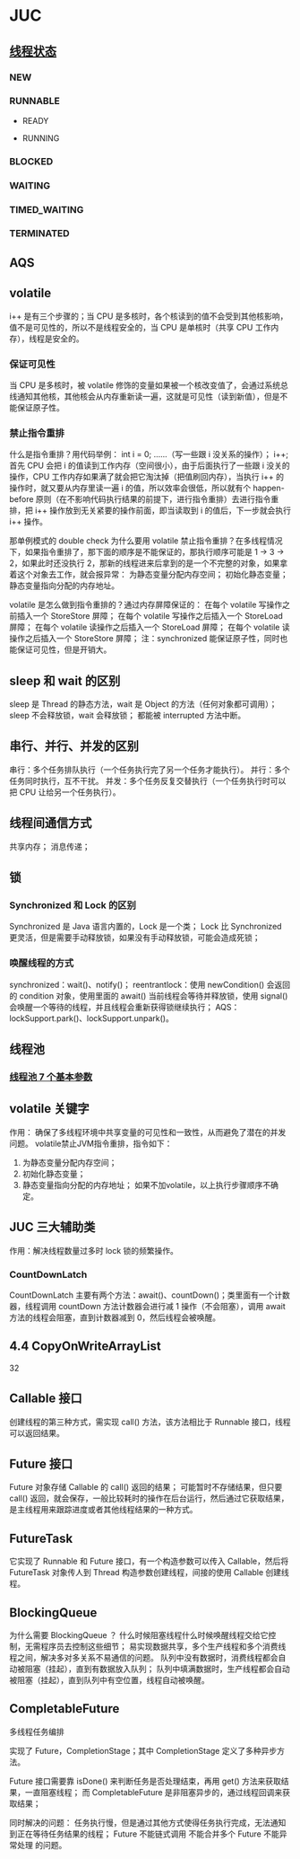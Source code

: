 # JUC

## [线程状态](file:///N:/Java/Java/MyNotes/picture/%E7%BA%BF%E7%A8%8B%E7%8A%B6%E6%80%81.png)

### NEW

### RUNNABLE

- READY

- RUNNING

### BLOCKED

### WAITING

### TIMED_WAITING

### TERMINATED

## AQS

## volatile

i++ 是有三个步骤的；当 CPU 是多核时，各个核读到的值不会受到其他核影响，值不是可见性的，所以不是线程安全的，当 CPU 是单核时（共享 CPU 工作内存），线程是安全的。

### 保证可见性

当 CPU 是多核时，被 volatile 修饰的变量如果被一个核改变值了，会通过系统总线通知其他核，其他核会从内存重新读一遍，这就是可见性（读到新值），但是不能保证原子性。

### 禁止指令重排

什么是指令重排？用代码举例：
int i = 0;
......（写一些跟 i 没关系的操作）；
i++;
首先 CPU 会把 i 的值读到工作内存（空间很小），由于后面执行了一些跟 i 没关的操作，CPU 工作内存如果满了就会把它淘汰掉（把值刷回内存），当执行 i++ 的操作时，就又要从内存里读一遍 i 的值，所以效率会很低，所以就有个 happen-before 原则（在不影响代码执行结果的前提下，进行指令重排）去进行指令重排，把 i++ 操作放到无关紧要的操作前面，即当读取到 i 的值后，下一步就会执行 i++ 操作。

那单例模式的 double check 为什么要用 volatile 禁止指令重排？在多线程情况下，如果指令重排了，那下面的顺序是不能保证的，那执行顺序可能是 1 -> 3 -> 2，如果此时还没执行 2，那新的线程进来后拿到的是一个不完整的对象，如果拿着这个对象去工作，就会报异常：
为静态变量分配内存空间；
初始化静态变量；
静态变量指向分配的内存地址。

volatile 是怎么做到指令重排的？通过内存屏障保证的：
在每个 volatile 写操作之前插入一个 StoreStore 屏障；
在每个 volatile 写操作之后插入一个 StoreLoad 屏障；
在每个 volatile 读操作之后插入一个 StoreLoad 屏障；
在每个 volatile 读操作之后插入一个 StoreStore 屏障；
注：synchronized 能保证原子性，同时也能保证可见性，但是开销大。

## sleep 和 wait 的区别

sleep 是 Thread 的静态方法，wait 是 Object 的方法（任何对象都可调用）；
sleep 不会释放锁，wait 会释放锁；
都能被 interrupted 方法中断。

## 串行、并行、并发的区别

串行：多个任务排队执行（一个任务执行完了另一个任务才能执行）。
并行：多个任务同时执行，互不干扰。
并发：多个任务反复交替执行（一个任务执行时可以把 CPU 让给另一个任务执行）。

## 线程间通信方式

共享内存；
消息传递；

## 锁

### Synchronized 和 Lock 的区别

Synchronized 是 Java 语言内置的，Lock 是一个类；
Lock 比 Synchronized 更灵活，但是需要手动释放锁，如果没有手动释放锁，可能会造成死锁；

### 唤醒线程的方式

synchronized：wait()、notify()；
reentrantlock：使用 newCondition() 会返回的 condition 对象，使用里面的 await() 当前线程会等待并释放锁，使用 signal() 会唤醒一个等待的线程，并且线程会重新获得锁继续执行；
AQS：lockSupport.park()、lockSupport.unpark()。

## 线程池

### [线程池 7 个基本参数](file:///P:/Java/JUC/%E5%B0%9A%E7%A1%85%E8%B0%B7/%E7%AC%94%E8%AE%B0/%E5%88%86%E6%9E%90%E5%9B%BE/09-%E7%BA%BF%E7%A8%8B%E6%B1%A0%E4%B8%83%E4%B8%AA%E5%8F%82%E6%95%B0.png)

## volatile 关键字

作用：
确保了多线程环境中共享变量的可见性和一致性，从而避免了潜在的并发问题。
volatile禁止JVM指令重排，指令如下：
1. 为静态变量分配内存空间；
2. 初始化静态变量；
3. 静态变量指向分配的内存地址；
如果不加volatile，以上执行步骤顺序不确定。



## JUC 三大辅助类

作用：解决线程数量过多时 lock 锁的频繁操作。

### CountDownLatch

CountDownLatch 主要有两个方法：await()、countDown()；类里面有一个计数器，线程调用 countDown 方法计数器会进行减 1 操作（不会阻塞），调用 await 方法的线程会阻塞，直到计数器减到 0，然后线程会被唤醒。

## 4.4 CopyOnWriteArrayList

32

## Callable 接口

创建线程的第三种方式，需实现 call() 方法，该方法相比于 Runnable 接口，线程可以返回结果。

## Future 接口

Future 对象存储 Callable 的 call() 返回的结果；
可能暂时不存储结果，但只要 call() 返回，就会保存，一般比较耗时的操作在后台运行，然后通过它获取结果，是主线程用来跟踪进度或者其他线程结果的一种方式。

## FutureTask

它实现了 Runnable 和 Future 接口，有一个构造参数可以传入 Callable，然后将 FutureTask 对象传人到 Thread 构造参数创建线程，间接的使用 Callable 创建线程。

## BlockingQueue

为什么需要  BlockingQueue ？
什么时候阻塞线程什么时候唤醒线程交给它控制，无需程序员去控制这些细节；
易实现数据共享，多个生产线程和多个消费线程之间，解决多对多关系不易通信的问题。
队列中没有数据时，消费线程都会自动被阻塞（挂起），直到有数据放入队列；
队列中填满数据时，生产线程都会自动被阻塞（挂起），直到队列中有空位置，线程自动被唤醒。 

## CompletableFuture

多线程任务编排

实现了 Future，CompletionStage；其中 CompletionStage 定义了多种异步方法。

Future 接口需要靠 isDone() 来判断任务是否处理结束，再用 get() 方法来获取结果，一直阻塞线程；
而 CompletableFuture 是非阻塞异步的，通过线程回调来获取结果；

同时解决的问题：
任务执行慢，但是通过其他方式使得任务执行完成，无法通知到正在等待任务结果的线程；
Future 不能链式调用
不能合并多个 Future
不能异常处理 的问题。

